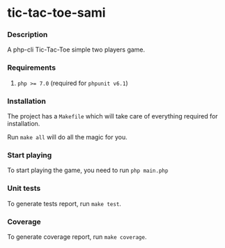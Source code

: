 # tic-tac-toe-sami

### Description

A php-cli Tic-Tac-Toe simple two players game.

### Requirements

1. `php >= 7.0` (required for `phpunit v6.1`)

### Installation

The project has a `Makefile` which will take care of everything required for installation.

Run `make all` will do all the magic for you.

### Start playing

To start playing the game, you need to run `php main.php`

### Unit tests

To generate tests report, run `make test`.

### Coverage

To generate coverage report, run `make coverage`.
